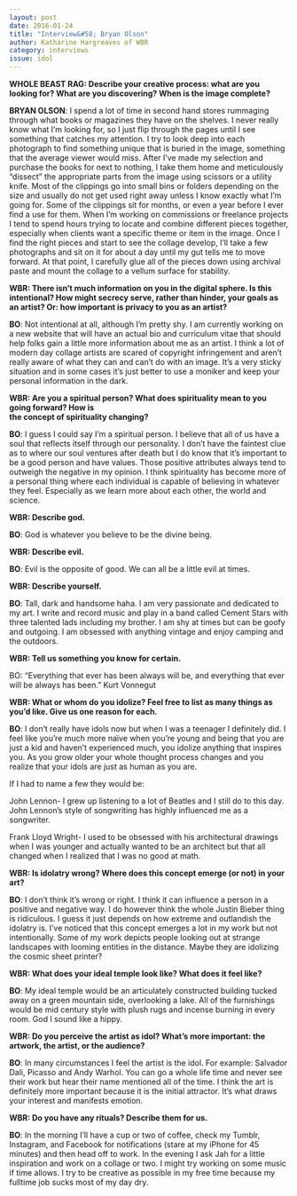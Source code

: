 ```yaml
---
layout: post 
date: 2016-01-24
title: "Interview&#58; Bryan Olson"
author: Katharine Hargreaves of WBR
category: interviews
issue: idol
---
```

**WHOLE BEAST RAG: Describe your creative process: what are you looking for? What are you discovering? When is the image complete?**

**BRYAN OLSON**: I spend a lot of time in second hand stores rummaging through what books or magazines they have on the shelves. I never really know what I’m looking for, so I just flip through the pages until I see something that catches my attention. I try to look deep into each photograph to find something unique that is buried in the image, something that the average viewer would miss. After I’ve made my selection and purchase the books for next to nothing, I take them home and meticulously “dissect” the appropriate parts from the image using scissors or a utility knife. Most of the clippings go into small bins or folders depending on the size and usually do not get used right away unless I know exactly what I’m going for. Some of the clippings sit for months, or even a year before I ever find a use for them. When I’m working on commissions or freelance projects I tend to spend hours trying to locate and combine different pieces together, especially when clients want a specific theme or item in the image. Once I find the right pieces and start to see the collage develop, I’ll take a few photographs and sit on it for about a day until my gut tells me to move forward. At that point, I carefully glue all of the pieces down using archival paste and mount the collage to a vellum surface for stability.

**WBR: There isn’t much information on you in the digital sphere. Is this intentional? How might secrecy serve, rather than hinder, your goals as an artist? Or: how important is privacy to you as an artist?**

**BO**: Not intentional at all, although I’m pretty shy. I am currently working on a new website that will have an actual bio and curriculum vitae that should help folks gain a little more information about me as an artist. I think a lot of modern day collage artists are scared of copyright infringement and aren’t really aware of what they can and can’t do with an image. It’s a very sticky situation and in some cases it’s just better to use a moniker and keep your personal information in the dark.

**WBR: Are you a spiritual person? What does spirituality mean to you going forward? How is  
the concept of spirituality changing?**

**BO**: I guess I could say I’m a spiritual person. I believe that all of us have a soul that reflects itself through our personality. I don’t have the faintest clue as to where our soul ventures after death but I do know that it’s important to be a good person and have values. Those positive attributes always tend to outweigh the negative in my opinion. I think spirituality has become more of a personal thing where each individual is capable of believing in whatever they feel. Especially as we learn more about each other, the world and science.

**WBR: Describe god.**  

**BO**: God is whatever you believe to be the divine being.

**WBR: Describe evil.**  

**BO**: Evil is the opposite of good. We can all be a little evil at times.

**WBR: Describe yourself.**  

**BO**: Tall, dark and handsome haha. I am very passionate and dedicated to my art. I write and record music and play in a band called Cement Stars with three talented lads including my brother. I am shy at times but can be goofy and outgoing. I am obsessed with anything vintage and enjoy camping and the outdoors.

**WBR: Tell us something you know for certain.**  

BO: “Everything that ever has been always will be, and everything that ever will be always has been.” Kurt Vonnegut

**WBR: What or whom do you idolize? Feel free to list as many things as you’d like. Give us one reason for each.**  

**BO**: I don’t really have idols now but when I was a teenager I definitely did. I feel like you’re much more naïve when you’re young and being that you are just a kid and haven’t experienced much, you idolize anything that inspires you. As you grow older your whole thought process changes and you realize that your idols are just as human as you are.

If I had to name a few they would be:

John Lennon- I grew up listening to a lot of Beatles and I still do to this day. John Lennon’s style of songwriting has highly influenced me as a songwriter.

Frank Lloyd Wright- I used to be obsessed with his architectural drawings when I was younger and actually wanted to be an architect but that all changed when I realized that I was no good at math.

**WBR: Is idolatry wrong? Where does this concept emerge (or not) in your art?**  

**BO**: I don’t think it’s wrong or right. I think it can influence a person in a positive and negative way. I do however think the whole Justin Bieber thing is ridiculous. I guess it just depends on how extreme and outlandish the idolatry is. I’ve noticed that this concept emerges a lot in my work but not intentionally. Some of my work depicts people looking out at strange landscapes with looming entities in the distance. Maybe they are idolizing the cosmic sheet printer?

**WBR: What does your ideal temple look like? What does it feel like?**  

**BO**: My ideal temple would be an articulately constructed building tucked away on a green mountain side, overlooking a lake. All of the furnishings would be mid century style with plush rugs and incense burning in every room. God I sound like a hippy.

**WBR: Do you perceive the artist as idol? What’s more important: the artwork, the artist, or the audience?**  

**BO**: In many circumstances I feel the artist is the idol. For example: Salvador Dali, Picasso and Andy Warhol. You can go a whole life time and never see their work but hear their name mentioned all of the time. I think the art is definitely more important because it is the initial attractor. It’s what draws your interest and manifests emotion.

**WBR: Do you have any rituals? Describe them for us.**  

**BO**: In the morning I’ll have a cup or two of coffee, check my Tumblr, Instagram, and Facebook for notifications (stare at my iPhone for 45 minutes) and then head off to work. In the evening I ask Jah for a little inspiration and work on a collage or two. I might try working on some music if time allows. I try to be creative as possible in my free time because my fulltime job sucks most of my day dry.